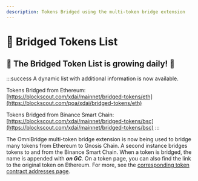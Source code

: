 ```yaml
---
description: Tokens Bridged using the multi-token bridge extension
---
```


# 🌱 Bridged Tokens List

## 🌱 The Bridged Token List is growing daily! 🌱

:::success
A dynamic list with additional information is now available.

Tokens Bridged from Ethereum: [https://blockscout.com/xdai/mainnet/bridged-tokens/eth](https://blockscout.com/poa/xdai/bridged-tokens/eth)

Tokens Bridged from Binance Smart Chain: [https://blockscout.com/xdai/mainnet/bridged-tokens/bsc](https://blockscout.com/xdai/mainnet/bridged-tokens/bsc)
:::

The OmniBridge multi-token bridge extension is now being used to bridge many tokens from Ethereum to Gnosis Chain. A second instance bridges tokens to and from the Binance Smart Chain. When a token is bridged, the name is appended with _**on GC**_. On a token page, you can also find the link to the original token on Ethereum. For more, see the [corresponding token contract addresses page](../correspondence-of-bridgeable-tokens.md).
